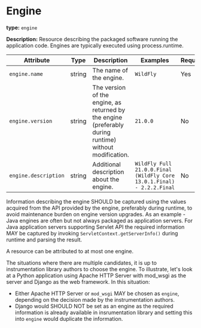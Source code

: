 # Engine

**type:** `engine`

**Description:** Resource describing the packaged software running the application code. Engines are typically executed using process.runtime.

<!-- semconv engine_resource -->
| Attribute  | Type | Description  | Examples  | Required |
|---|---|---|---|---|
| `engine.name` | string | The name of the engine. | `WildFly` | Yes |
| `engine.version` | string | The version of the engine, as returned by the engine (preferably during runtime) without modification. | `21.0.0` | No |
| `engine.description` | string | Additional description about the engine. | `WildFly Full 21.0.0.Final (WildFly Core 13.0.1.Final) - 2.2.2.Final` | No |
<!-- endsemconv -->

Information describing the engine SHOULD be captured using the values acquired from the API provided by the engine, preferably during runtime, to avoid maintenance burden on engine version upgrades. As an example - Java engines are often but not always packaged as application servers. For Java application servers supporting Servlet API the required information MAY be captured by invoking `ServletContext.getServerInfo()` during runtime and parsing the result.

A resource can be attributed to at most one engine.

The situations where there are multiple candidates, it is up to instrumentation library authors to choose the engine. To illustrate, let's look at a Python application using Apache HTTP Server with mod_wsgi as the server and Django as the web framework. In this situation:

* Either Apache HTTP Server or `mod_wsgi` MAY be chosen as `engine`, depending on the decision made by the instrumentation authors.
* Django would SHOULD NOT be set as an engine as the required information is already available in insrumentation library and setting this into `engine` would duplicate the information.
